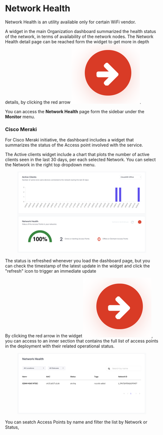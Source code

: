 # Network Health

Network Health is an utility available only for certain WiFi vendor.&#x20;

A widget in the main Organization dashboard summarized the health status of the network, in terms of availability of the network nodes. The Network Health detail page can be reached form the widget to get more in depth details, by clicking the red arrow <img src="../../.gitbook/assets/image (5).png" alt="" data-size="line">.

You can access the **Network Health** page form the sidebar under the **Monitor** menu.



### Cisco Meraki

For Cisco Meraki initiative, the dashboard includes a widget that summarizes the status of the Access point involved with the service.

The Active clients widget include a chart that plots the number of active clients seen in the last 30 days, per each selected Network. You can select the Network in the right top dropdown menu.

<figure><img src="../../.gitbook/assets/image (43).png" alt=""><figcaption></figcaption></figure>

The status is refreshed whenever you load the dashboard page, but you can check the timestamp of the latest update in the widget and click the "refresh" icon to trigger an immediate update



By clicking the red arrow in the widget <img src="../../.gitbook/assets/image (4).png" alt="" data-size="line">, you can access to an inner section that contains the full list of access points in the deployment with their related operational status.

<figure><img src="../../.gitbook/assets/image (49).png" alt=""><figcaption></figcaption></figure>

You can seatch Access Points by name and filter the list by Network or Status,
